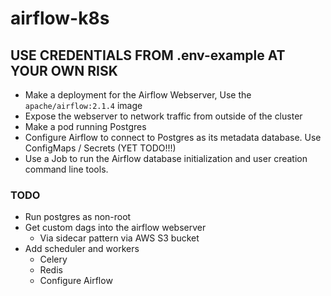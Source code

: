 # airflow-k8s

## USE CREDENTIALS FROM .env-example AT YOUR OWN RISK

- Make a deployment for the Airflow Webserver, Use the `apache/airflow:2.1.4` image
- Expose the webserver to network traffic from outside of the cluster
- Make a pod running Postgres
- Configure Airflow to connect to Postgres as its metadata database. Use ConfigMaps / Secrets (YET TODO!!!)
- Use a Job to run the Airflow database initialization and user creation command line tools.

### TODO

- Run postgres as non-root
- Get custom dags into the airflow webserver
    - Via sidecar pattern via AWS S3 bucket
- Add scheduler and workers
    - Celery
    - Redis
    - Configure Airflow
